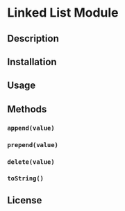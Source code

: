 # Linked List Module

## Description

## Installation

## Usage

## Methods

### `append(value)`

### `prepend(value)`

### `delete(value)`

### `toString()`

## License